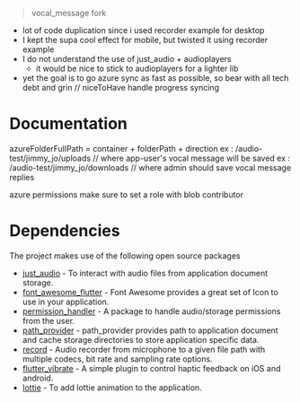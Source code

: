 > vocal_message fork

- lot of code duplication since i used recorder example for desktop
- I kept the supa cool effect for mobile, but twisted it using recorder example
- I do not understand the use of just_audio + audioplayers
  - it would be nice to stick to audioplayers for a lighter lib
- yet the goal is to go azure sync as fast as possible, so bear with all tech debt and grin
                      // niceToHave handle progress syncing

# Documentation
azureFolderFullPath = container + folderPath + direction
ex : /audio-test/jimmy_jo/uploads // where app-user's vocal message will be saved
ex : /audio-test/jimmy_jo/downloads // where admin should save vocal message replies

azure permissions
make sure to set a role with blob contributor

# Dependencies

The project makes use of the following open source packages

- [just_audio](https://pub.dev/packages/just_audio) - To interact with audio files from application document storage.
- [font_awesome_flutter](https://pub.dev/packages/font_awesome_flutter) - Font Awesome provides a great set of Icon to use in your application.
- [permission_handler](https://pub.dev/packages/permission_handler) - A package to handle audio/storage permissions from the user.
- [path_provider](https://pub.dev/packages/path_provider) - path_provider provides path to application document and cache storage directories to store application specific data.
- [record](https://pub.dev/packages/record) - Audio recorder from microphone to a given file path with multiple codecs, bit rate and sampling rate options.
- [flutter_vibrate](https://pub.dev/packages/flutter_vibrate) - A simple plugin to control haptic feedback on iOS and android.
- [lottie](https://pub.dev/packages/lottie) - To add lottie animation to the application.
